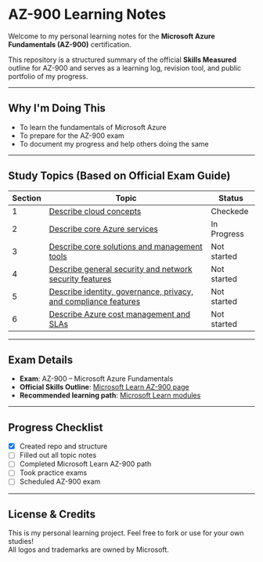 # AZ-900 Learning Notes

Welcome to my personal learning notes for the **Microsoft Azure Fundamentals (AZ-900)** certification.

This repository is a structured summary of the official **Skills Measured** outline for AZ-900 and serves as a learning log, revision tool, and public portfolio of my progress.

---

## Why I'm Doing This

- To learn the fundamentals of Microsoft Azure
- To prepare for the AZ-900 exam
- To document my progress and help others doing the same

---

## Study Topics (Based on Official Exam Guide)

| Section | Topic | Status |
|--------|-------|--------|
| 1 | [Describe cloud concepts](01-describe-cloud-concepts.md) | Checkede|
| 2 | [Describe core Azure services](02-describe-core-azure-services.md) | In Progress |
| 3 | [Describe core solutions and management tools](03-describe-core-solutions-and-management-tools.md) | Not started |
| 4 | [Describe general security and network security features](04-describe-general-security-and-network-security-features.md) | Not started |
| 5 | [Describe identity, governance, privacy, and compliance features](05-describe-identity-governance-privacy-and-compliance.md) | Not started |
| 6 | [Describe Azure cost management and SLAs](06-describe-azure-cost-management-and-slas.md) | Not started |

---

## Exam Details

- **Exam**: AZ-900 – Microsoft Azure Fundamentals  
- **Official Skills Outline**: [Microsoft Learn AZ-900 page](https://learn.microsoft.com/en-us/certifications/exams/az-900/)  
- **Recommended learning path**: [Microsoft Learn modules](https://learn.microsoft.com/en-us/training/paths/azure-fundamentals/)

---

## Progress Checklist

- [x] Created repo and structure
- [ ] Filled out all topic notes
- [ ] Completed Microsoft Learn AZ-900 path
- [ ] Took practice exams
- [ ] Scheduled AZ-900 exam

---

## License & Credits

This is my personal learning project. Feel free to fork or use for your own studies!  
All logos and trademarks are owned by Microsoft.
